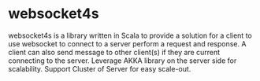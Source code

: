 # websocket4s

websocket4s is a library written in Scala to provide a solution for a client to use websocket to connect to a server perform a request and response. A client can also send message to other client(s) if they are current connecting to the server.
Leverage AKKA library on the server side for scalability. Support Cluster of Server for easy scale-out. 

